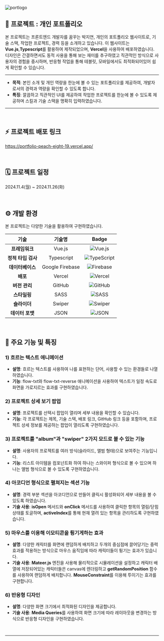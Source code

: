 
![portlogo](https://github.com/user-attachments/assets/52240510-c729-4b1a-82fe-8d69df14c103)



## 📝 프로젝트 : 개인 포트폴리오

본 프로젝트는 프론트엔드 개발자를 꿈꾸는 박지연, 개인의 포트폴리오 웹사이트로, 기술 스택, 작업한 프로젝트, 경력 등을 소개하고 있습니다.
이 웹사이트는 **Vue.js**,**Typescript**를 활용하여 제작되었으며, **Vercel**을 사용하여 배포하였습니다.
디자인은 간결하면서도 동적 사용을 통해 보는 재미를 추구하였고 직관적인 방식으로 사용자의 경험을 중시하며, 반응형 작업을 통해 테블릿, 모바일에서도 최적화되어있어 쉽게 확인할 수 있습니다.

---

- **목적**: 본인 소개 및 개인 역량을 한눈에 볼 수 있는 포트폴리오를 제공하여, 개발자로서의 경력과 역량을 확인할 수 있도록 합니다.
- **특징**: 깔끔하고 직관적인 UI를 제공하여 작업한 프로젝트를 한눈에 볼 수 있도록 제공하며 스킬과 기술 스택을 명확히 입력하였습니다.

---
<br>

## :zap: 프로젝트 배포 링크
https://portfolio-peach-eight-19.vercel.app/ 

<br />

## 🗓 프로젝트 일정
2024.11.4(월) ~ 2024.11.26(화)

<br/>


## ⚙ 개발 환경

본 프로젝트는 다양한 기술을 활용하여 구현하였습니다.

| 기술                 | 기술명                                               | Badge                                                                                                           |
|:--------------------:|:----------------------------------------------------:|:---------------------------------------------------------------------------------------------------------------:|
| **프레임워크**       | Vue.js                                               | ![Vue.js](https://img.shields.io/badge/Vue.js-42b883?style=flat-square&logo=vue.js&logoColor=white)             |
| **정적 타입 검사**   | Typescript                                           | ![TypeScript](https://img.shields.io/badge/TypeScript-3178c6?style=flat-square&logo=typescript&logoColor=white) |
| **데이터베이스**     | Google Firebase                                      | ![Firebase](https://img.shields.io/badge/Firebase-FFCA28?style=flat-square&logo=firebase&logoColor=black)       |
| **배포**             | Vercel                                               | ![Vercel](https://img.shields.io/badge/Vercel-000000?style=flat-square&logo=Vercel&logoColor=white)             |
| **버전 관리**        | GitHub                                               | ![GitHub](https://img.shields.io/badge/GitHub-181717?style=flat-square&logo=GitHub&logoColor=white)             |
| **스타일링**         | SASS                                                 | ![SASS](https://img.shields.io/badge/SASS-CC6699?style=flat-square&logo=sass&logoColor=white)                   |
| **슬라이더**         | Swiper                                               | ![Swiper](https://img.shields.io/badge/Swiper-6332F6?style=flat-square&logo=swiper&logoColor=white)             |
| **데이터 포맷**      | JSON                                                 | ![JSON](https://img.shields.io/badge/JSON-000000?style=flat-square&logo=json&logoColor=white)                   |




<br />

## :wrench: 주요 기능 및 특징

### 1) **흐르는 텍스트 애니메이션**
- **설명**: 흐르는 텍스트를 사용하여 나를 표현하는 단어, 사용할 수 있는 환경들로 나열하였습니다.
- **기능**: flow-txt와 flow-txt-reverse 애니메이션을 사용하여 텍스트가 일정 속도로 화면을 가로지르는 효과를 구현하였습니다.

### 2) **프로젝트 상세 보기 팝업**
- **설명**: 프로젝트를 선택시 팝업이 열리며 세부 내용을 확인할 수 있습니다.
- **기능**: 각 프로젝트는 제목, 기술 스택, 배포 링크, GitHub 링크 등을 포함하며, 프로젝트 상세 정보를 제공하는 팝업이 열리도록 구현하였습니다.

### 3) **프로젝트를 "album"과 "swiper" 2가지 모드로 볼 수 있는 기능**
- **설명**: 사용자의 프로젝트를 여러 방식(슬라이드, 앨범 형태)으로 보여주는 기능입니다.
- **기능**: 리스트 아이템을 컴포넌트화 하여 하나는 스와이퍼 형식으로 볼 수 있으며 하나는 앨범 형식으로 볼 수 있도록 구현하였습니다.

### 4) **아코디언 형식으로 펼쳐지는 섹션 기능**
- **설명**: 경력 부분 섹션을 아코디언으로 만들어 클릭시 활성화되어 세부 내용을 볼 수 있도록 하였습니다.
- **기술 사용**: **isOpen** 메서드와 **onClick** 메서드를 사용하여 클릭한 항목의 열림/닫힘 상태를 토글하며, **activeIndex**를 통해 현재 열려 있는 항목을 관리하도록 구현하였습니다.

### 5) **마우스를 이용해 이모티콘을 튕기게하는 효과**
- **설명**: 다양한 캐릭터를 화면에 랜덤하게 배치하고 두개의 중심점에 끌어당기는 중력 효과를 적용하는 방식으로 마우스 움직임에 따라 캐릭터들이 튕기는 효과가 있습니다.
- **기술 사용**: **Mateer.js** 엔진을 사용해 물리적으로 시뮬레이션을 설정하고 캐릭터 배열에 저장되어있는 캐릭터들은 canvas에 렌더링하고 **getRandomPosition** 함수를 사용하여 랜덤하게 배치합니다. **MouseConstraint**를 이용해 투이기는 효과를 구현합니다.

### 6) **반응형 디자인**
- **설명**: 다양한 화면 크기에서 최적화된 디자인을 제공합니다.
- **기술 사용**: **Media Queries**를 사용하여 화면 크기에 따라 레이아웃을 변경하는 방식으로 반응형 디자인을 구현하였습니다.

<br />

---

<br />

